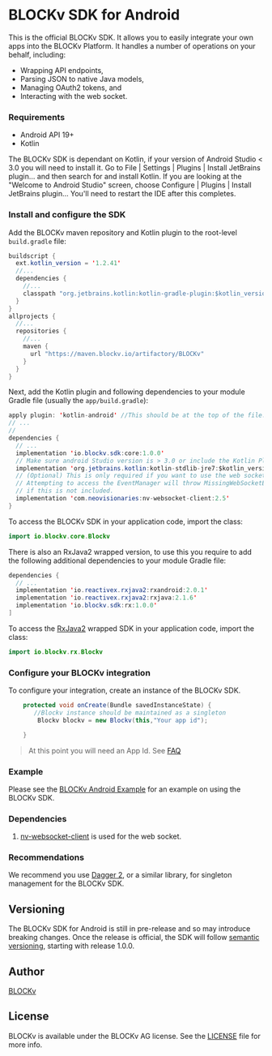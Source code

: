 BLOCKv SDK for Android
======================

This is the official BLOCKv SDK. It allows you to easily integrate your own apps into the BLOCKv Platform. It handles a number of operations on your behalf, including:

- Wrapping API endpoints,
- Parsing JSON to native Java models,
- Managing OAuth2 tokens, and
- Interacting with the web socket.

### Requirements

- Android API 19+
- Kotlin

The BLOCKv SDK is dependant on Kotlin, if your version of Android Studio < 3.0 you will need to install it. Go to File | Settings | Plugins | Install JetBrains plugin… and then search for and install Kotlin. If you are looking at the "Welcome to Android Studio" screen, choose Configure | Plugins | Install JetBrains plugin… You'll need to restart the IDE after this completes.


### Install and configure the SDK

Add the BLOCKv maven repository and Kotlin plugin to the root-level `build.gradle` file:

```java
buildscript {
  ext.kotlin_version = '1.2.41'
  //...
  dependencies {
    //...
    classpath "org.jetbrains.kotlin:kotlin-gradle-plugin:$kotlin_version"
  }
}
allprojects {
  //...
  repositories {
    //...
    maven {
      url "https://maven.blockv.io/artifactory/BLOCKv"
    }
  }
}
```

Next, add the Kotlin plugin and following dependencies to your module Gradle file (usually the `app/build.gradle`):

```java
apply plugin: 'kotlin-android' //This should be at the top of the file.
// ...
//
dependencies {
  // ...
  implementation 'io.blockv.sdk:core:1.0.0'
  // Make sure android Studio version is > 3.0 or include the Kotlin Plugin
  implementation 'org.jetbrains.kotlin:kotlin-stdlib-jre7:$kotlin_version'
  // (Optional) This is only required if you want to use the web socket.
  // Attempting to access the EventManager will throw MissingWebSocketException
  // if this is not included.
  implementation 'com.neovisionaries:nv-websocket-client:2.5'
}
```

To access the BLOCKv SDK in your application code, import the class:

```java
import io.blockv.core.Blockv
```

There is also an RxJava2 wrapped version, to use this you require to add the following additional dependencies to your module Gradle file:

```java
dependencies {
  // ...
  implementation 'io.reactivex.rxjava2:rxandroid:2.0.1'
  implementation 'io.reactivex.rxjava2:rxjava:2.1.6'
  implementation 'io.blockv.sdk:rx:1.0.0'
]
```
To access the [RxJava2](https://github.com/ReactiveX/RxJava) wrapped SDK in your application code, import the class:

```java
import io.blockv.rx.Blockv
```

### Configure your BLOCKv integration

To configure your integration, create an instance of the BLOCKv SDK.

```java
    protected void onCreate(Bundle savedInstanceState) {
       //Blockv instance should be maintained as a singleton
        Blockv blockv = new Blockv(this,"Your app id");

    }
```

> At this point you will need an App Id. See [FAQ](https://developer.blockv.io/docs/faq)

### Example

Please see the [BLOCKv Android Example](https://github.com/BLOCKvIO/android-sample) for an example on using the BLOCKv SDK.

### Dependencies
1. [nv-websocket-client](https://github.com/TakahikoKawasaki/nv-websocket-client) is used for the web socket.

### Recommendations

We recommend you use [Dagger 2](https://github.com/google/dagger), or a similar library, for singleton management for the BLOCKv SDK.

## Versioning

The BLOCKv SDK for Android is still in pre-release and so may introduce breaking changes. Once the release is official, the SDK will follow [semantic versioning](https://semver.org), starting with release 1.0.0.

## Author

[BLOCKv](developer.blockv.io)

## License

BLOCKv is available under the BLOCKv AG license. See the [LICENSE](./LICENSE.md) file for more info.

